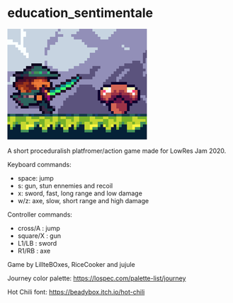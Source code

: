 # education_sentimentale

![cover](/metadata/cover.png)

A short proceduralish platfromer/action game made for LowRes Jam 2020.

Keyboard commands:
- space: jump
- s: gun, stun ennemies and recoil
- x: sword, fast, long range and low damage
- w/z: axe, slow, short range and high damage

Controller commands:
- cross/A : jump
- square/X : gun
- L1/LB : sword
- R1/RB : axe

Game by LillteBOxes, RiceCooker and jujule

Journey color palette: https://lospec.com/palette-list/journey

Hot Chili font: https://beadybox.itch.io/hot-chili
